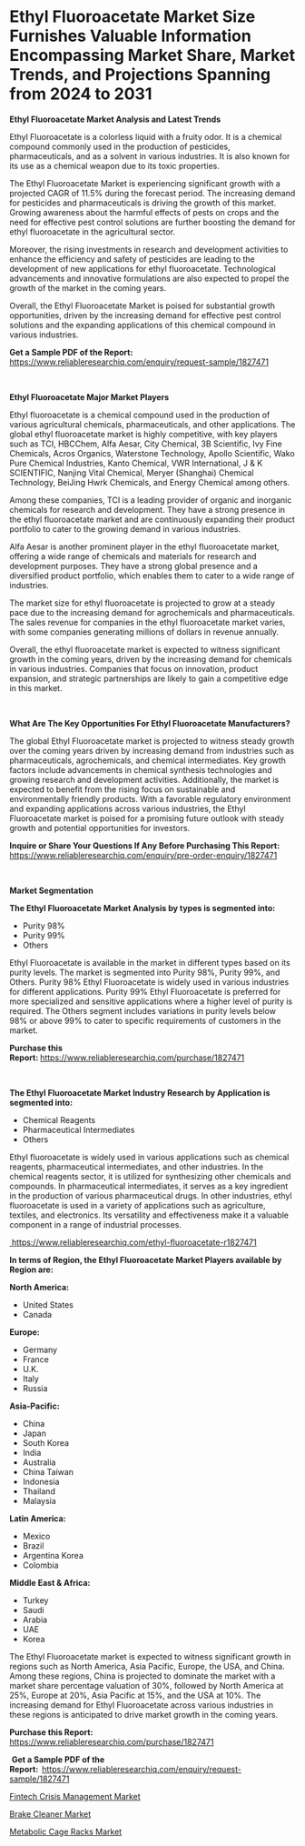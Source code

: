 <p><h1>Ethyl Fluoroacetate Market Size Furnishes Valuable Information Encompassing Market Share, Market Trends, and Projections Spanning from 2024 to 2031</h1></p><p><strong>Ethyl Fluoroacetate Market Analysis and Latest Trends</strong></p>
<p><p>Ethyl Fluoroacetate is a colorless liquid with a fruity odor. It is a chemical compound commonly used in the production of pesticides, pharmaceuticals, and as a solvent in various industries. It is also known for its use as a chemical weapon due to its toxic properties.</p><p>The Ethyl Fluoroacetate Market is experiencing significant growth with a projected CAGR of 11.5% during the forecast period. The increasing demand for pesticides and pharmaceuticals is driving the growth of this market. Growing awareness about the harmful effects of pests on crops and the need for effective pest control solutions are further boosting the demand for ethyl fluoroacetate in the agricultural sector.</p><p>Moreover, the rising investments in research and development activities to enhance the efficiency and safety of pesticides are leading to the development of new applications for ethyl fluoroacetate. Technological advancements and innovative formulations are also expected to propel the growth of the market in the coming years.</p><p>Overall, the Ethyl Fluoroacetate Market is poised for substantial growth opportunities, driven by the increasing demand for effective pest control solutions and the expanding applications of this chemical compound in various industries.</p></p>
<p><strong>Get a Sample PDF of the Report:&nbsp;</strong> <a href="https://www.reliableresearchiq.com/enquiry/request-sample/1827471">https://www.reliableresearchiq.com/enquiry/request-sample/1827471</a></p>
<p>&nbsp;</p>
<p><strong>Ethyl Fluoroacetate Major Market Players</strong></p>
<p><p>Ethyl fluoroacetate is a chemical compound used in the production of various agricultural chemicals, pharmaceuticals, and other applications. The global ethyl fluoroacetate market is highly competitive, with key players such as TCI, HBCChem, Alfa Aesar, City Chemical, 3B Scientific, Ivy Fine Chemicals, Acros Organics, Waterstone Technology, Apollo Scientific, Wako Pure Chemical Industries, Kanto Chemical, VWR International, J & K SCIENTIFIC, Nanjing Vital Chemical, Meryer (Shanghai) Chemical Technology, BeiJing Hwrk Chemicals, and Energy Chemical among others.</p><p>Among these companies, TCI is a leading provider of organic and inorganic chemicals for research and development. They have a strong presence in the ethyl fluoroacetate market and are continuously expanding their product portfolio to cater to the growing demand in various industries. </p><p>Alfa Aesar is another prominent player in the ethyl fluoroacetate market, offering a wide range of chemicals and materials for research and development purposes. They have a strong global presence and a diversified product portfolio, which enables them to cater to a wide range of industries.</p><p>The market size for ethyl fluoroacetate is projected to grow at a steady pace due to the increasing demand for agrochemicals and pharmaceuticals. The sales revenue for companies in the ethyl fluoroacetate market varies, with some companies generating millions of dollars in revenue annually.</p><p>Overall, the ethyl fluoroacetate market is expected to witness significant growth in the coming years, driven by the increasing demand for chemicals in various industries. Companies that focus on innovation, product expansion, and strategic partnerships are likely to gain a competitive edge in this market.</p></p>
<p>&nbsp;</p>
<p><strong>What Are The Key Opportunities For Ethyl Fluoroacetate Manufacturers?</strong></p>
<p><p>The global Ethyl Fluoroacetate market is projected to witness steady growth over the coming years driven by increasing demand from industries such as pharmaceuticals, agrochemicals, and chemical intermediates. Key growth factors include advancements in chemical synthesis technologies and growing research and development activities. Additionally, the market is expected to benefit from the rising focus on sustainable and environmentally friendly products. With a favorable regulatory environment and expanding applications across various industries, the Ethyl Fluoroacetate market is poised for a promising future outlook with steady growth and potential opportunities for investors.</p></p>
<p><strong>Inquire or Share Your Questions If Any Before Purchasing This Report:</strong> <a href="https://www.reliableresearchiq.com/enquiry/pre-order-enquiry/1827471">https://www.reliableresearchiq.com/enquiry/pre-order-enquiry/1827471</a></p>
<p>&nbsp;</p>
<p><strong>Market Segmentation</strong></p>
<p><strong>The Ethyl Fluoroacetate Market Analysis by types is segmented into:</strong></p>
<p><ul><li>Purity 98%</li><li>Purity 99%</li><li>Others</li></ul></p>
<p><p>Ethyl Fluoroacetate is available in the market in different types based on its purity levels. The market is segmented into Purity 98%, Purity 99%, and Others. Purity 98% Ethyl Fluoroacetate is widely used in various industries for different applications. Purity 99% Ethyl Fluoroacetate is preferred for more specialized and sensitive applications where a higher level of purity is required. The Others segment includes variations in purity levels below 98% or above 99% to cater to specific requirements of customers in the market.</p></p>
<p><strong>Purchase this Report:&nbsp;</strong><a href="https://www.reliableresearchiq.com/purchase/1827471">https://www.reliableresearchiq.com/purchase/1827471</a></p>
<p>&nbsp;</p>
<p><strong>The Ethyl Fluoroacetate Market Industry Research by Application is segmented into:</strong></p>
<p><ul><li>Chemical Reagents</li><li>Pharmaceutical Intermediates</li><li>Others</li></ul></p>
<p><p>Ethyl fluoroacetate is widely used in various applications such as chemical reagents, pharmaceutical intermediates, and other industries. In the chemical reagents sector, it is utilized for synthesizing other chemicals and compounds. In pharmaceutical intermediates, it serves as a key ingredient in the production of various pharmaceutical drugs. In other industries, ethyl fluoroacetate is used in a variety of applications such as agriculture, textiles, and electronics. Its versatility and effectiveness make it a valuable component in a range of industrial processes.</p></p>
<p><a href="https://www.reliableresearchiq.com/ethyl-fluoroacetate-r1827471">&nbsp;https://www.reliableresearchiq.com/ethyl-fluoroacetate-r1827471</a></p>
<p><strong>In terms of Region, the Ethyl Fluoroacetate Market Players available by Region are:</strong></p>
<p>
    <p> <strong> North America: </strong>
        <ul>
            <li>United States</li>
            <li>Canada</li>
        </ul>
        </p> 
    <p> <strong> Europe: </strong>
        <ul>
            <li>Germany</li>
            <li>France</li>
            <li>U.K.</li>
            <li>Italy</li>
            <li>Russia</li>
        </ul>
        </p> 
    <p> <strong> Asia-Pacific: </strong>
        <ul>
            <li>China</li>
            <li>Japan</li>
            <li>South Korea</li>
            <li>India</li>
            <li>Australia</li>
            <li>China Taiwan</li>
            <li>Indonesia</li>
            <li>Thailand</li>
            <li>Malaysia</li>
        </ul>
        </p> 
    <p> <strong> Latin America: </strong>
        <ul>
            <li>Mexico</li>
            <li>Brazil</li>
            <li>Argentina Korea</li>
            <li>Colombia</li>
        </ul>
        </p> 
    <p> <strong> Middle East & Africa: </strong>
        <ul>
            <li>Turkey</li>
            <li>Saudi</li>
            <li>Arabia</li>
            <li>UAE</li>
            <li>Korea</li>
        </ul>
    </p>
    </p>
<p><p>The Ethyl Fluoroacetate market is expected to witness significant growth in regions such as North America, Asia Pacific, Europe, the USA, and China. Among these regions, China is projected to dominate the market with a market share percentage valuation of 30%, followed by North America at 25%, Europe at 20%, Asia Pacific at 15%, and the USA at 10%. The increasing demand for Ethyl Fluoroacetate across various industries in these regions is anticipated to drive market growth in the coming years.</p></p>
<p><strong>Purchase this Report: </strong><a href="https://www.reliableresearchiq.com/purchase/1827471">https://www.reliableresearchiq.com/purchase/1827471</a></p>
<p>&nbsp;<strong>Get a Sample PDF of the Report:&nbsp;&nbsp;</strong><a href="https://www.reliableresearchiq.com/enquiry/request-sample/1827471">https://www.reliableresearchiq.com/enquiry/request-sample/1827471</a></p>
<p><strong></strong></p>
<p><p><a href="https://github.com/Bryanturray6576/Market-Research-Report-List-1/blob/main/fintech-crisis-management-market.md">Fintech Crisis Management Market</a></p><p><a href="https://view.publitas.com/reportprime-1/brake-cleaner-market-size-share-analysis-growth-trends-forecasts-2024-2031/">Brake Cleaner Market</a></p><p><a href="https://github.com/xvyfpyhu18/Market-Research-Report-List-1/blob/main/metabolic-cage-racks-market.md">Metabolic Cage Racks Market</a></p></p>